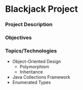 # Blackjack Project

### Project Description


### Objectives


### Topics/Technologies
* Object-Oriented Design
  * Polymorphism
  * Inheritance
* Java Collections Framework
* Enumerated Types